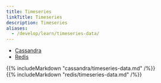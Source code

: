 ```yaml
---
title: Timeseries
linkTitle: Timeseries
description: Timeseries
aliases:
  - /develop/learn/timeseries-data/
---
```


<ul class="nav nav-tabs nav-tabs-yb">
  <li class="active">
    <a href="#cassandra" class="nav-link active" id="cassandra-tab" data-toggle="tab" role="tab" aria-controls="cassandra" aria-selected="true">
      <i class="icon-java-bold" aria-hidden="true"></i>
      Cassandra
    </a>
  </li>
  <li>
    <a href="#redis" class="nav-link" id="redis-tab" data-toggle="tab" role="tab" aria-controls="redis" aria-selected="false">
      <i class="icon-java-bold" aria-hidden="true"></i>
      Redis
    </a>
  </li>
</ul>

<div class="tab-content">
  <div id="cassandra" class="tab-pane fade show active" role="tabpanel" aria-labelledby="cassandra-tab">
    {{% includeMarkdown "cassandra/timeseries-data.md" /%}}
  </div>
  <div id="redis" class="tab-pane fade" role="tabpanel" aria-labelledby="redis-tab">
    {{% includeMarkdown "redis/timeseries-data.md" /%}}
  </div>
</div>
